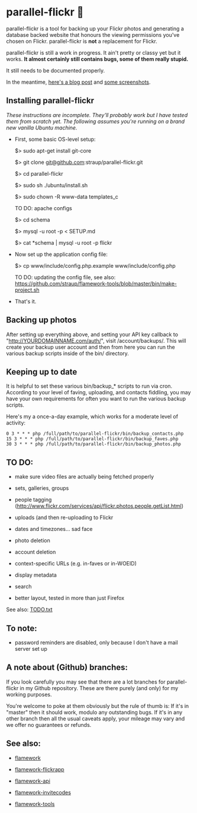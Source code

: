 parallel-flickr 🐼
==
  
parallel-flickr is a tool for backing up your Flickr photos and generating a database backed website that honours the viewing permissions you've chosen on Flickr. parallel-flickr is **not** a replacement for Flickr.

parallel-flickr is still a work in progress. It ain't pretty or classy yet but it works. **It almost certainly still contains bugs, some of them really stupid.**

It still needs to be documented properly.

In the meantime, [here's a blog post](http://www.aaronland.info/weblog/2011/10/14/pixelspace/#parallel-flickr) and [some screenshots](http://www.flickr.com/photos/straup/tags/parallelflickr/).

Installing parallel-flickr
--

_These instructions are incomplete. They'll probably work but I have tested them from scratch yet. The following assumes you're running on a brand new vanilla Ubuntu machine._

* First, some basic OS-level setup:

	$> sudo apt-get install git-core

	$> git clone git@github.com:straup/parallel-flickr.git

	$> cd parallel-flickr

	$> sudo sh ./ubuntu/install.sh

	$> sudo chown -R www-data templates_c

	TO DO: apache configs

    $> cd schema

    $> mysql -u root -p < SETUP.md

    $> cat *schema | mysql -u root -p flickr

* Now set up the application config file:

	$> cp www/include/config.php.example www/include/config.php

	TO DO: updating the config file, see also: https://github.com/straup/flamework-tools/blob/master/bin/make-project.sh 

* That's it.

Backing up photos
--
After setting up everything above, and setting your API key callback to "http://YOURDOMAINNAME.com/auth/", visit /account/backups/. This will
create your backup user account and then from here you can run the various backup scripts inside of the bin/ directory. 

Keeping up to date
--
It is helpful to set these various bin/backup_* scripts to run via cron. According to your level of faving, uploading, and contacts fiddling, you may have your own requirements for often you want to run the various backup scripts.

Here's my a once-a-day example, which works for a moderate level of activity:

    0 3 * * * php /full/path/to/parallel-flickr/bin/backup_contacts.php
    15 3 * * * php /full/path/to/parallel-flickr/bin/backup_faves.php
    30 3 * * * php /full/path/to/parallel-flickr/bin/backup_photos.php

TO DO:
--

* make sure video files are actually being fetched properly

* sets, galleries, groups

* people tagging (http://www.flickr.com/services/api/flickr.photos.people.getList.html)

* uploads (and then re-uploading to Flickr

* dates and timezones... sad face

* photo deletion

* account deletion

* context-specific URLs (e.g. in-faves or in-WOEID)

* display metadata

* search

* better layout, tested in more than just Firefox

See also: [TODO.txt](https://github.com/straup/parallel-flickr/blob/master/TODO.txt)

To note:
--

* password reminders are disabled, only because I don't have a mail server set up

A note about (Github) branches:
--

If you look carefully you may see that there are a lot branches for
parallel-flickr in my Github repository. These are there purely (and only) for
my working purposes.

You're welcome to poke at them obviously but the rule of thumb is: If it's in
"master" then it should work, modulo any outstanding bugs. If it's in any other
branch then all the usual caveats apply, your mileage may vary and we offer no
guarantees or refunds.

See also:
--

* [flamework](https://github.com/straup/flamework)

* [flamework-flickrapp](https://github.com/straup/flamework-flickrapp)

* [flamework-api](https://github.com/straup/flamework-api)

* [flamework-invitecodes](https://github.com/straup/flamework-invitecodes)

* [flamework-tools](https://github.com/straup/flamework-tools)
